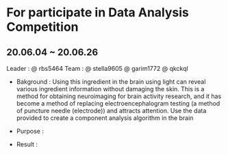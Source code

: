  # For participate in Data Analysis Competition 
 ## 20.06.04 ~ 20.06.26

Leader : @ rbs5464 
Team : @ stella9605 
       @ garim1772 
       @ qkckql  
       
     
+ Bakground : 
Using this ingredient in the brain using light can reveal various ingredient information without damaging the skin. This is a method for obtaining neuroimaging for brain activity research, and it has become a method of replacing electroencephalogram testing (a method of puncture needle (electrode)) and attracts attention.
Use the data provided to create a component analysis algorithm in the brain

+ Purpose : 


+ Result : 
